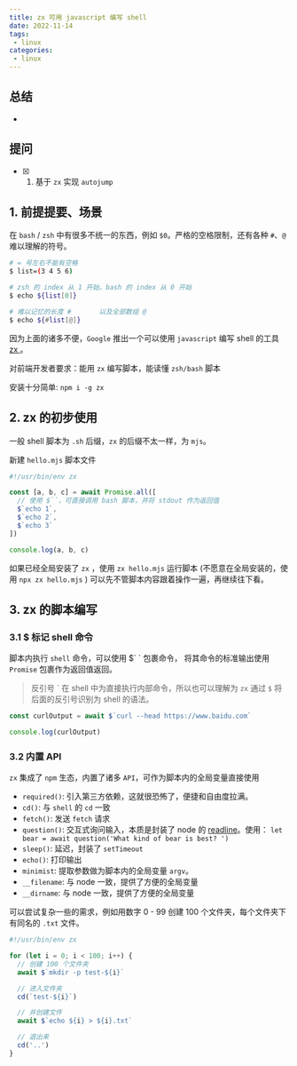 ```yaml
---
title: zx 可用 javascript 编写 shell
date: 2022-11-14
tags:
 - linux
categories: 
 - linux
---
```



## 总结
-  





## 提问
- [x] 1. 基于 `zx` 实现 `autojump`






## 1. 前提提要、场景
在 `bash` / `zsh` 中有很多不统一的东西，例如 `$0`。严格的空格限制，还有各种 `#`、`@` 难以理解的符号。
```bash
# = 号左右不能有空格
$ list=(3 4 5 6)

# zsh 的 index 从 1 开始，bash 的 index 从 0 开始
$ echo ${list[0]}

# 难以记忆的长度 #       以及全部数组 @
$ echo ${#list[@]}
```

因为上面的诸多不便，`Google` 推出一个可以使用 `javascript` 编写 shell 的工具 [ zx ](https://github.com/google/zx)。

对前端开发者要求：能用 `zx` 编写脚本，能读懂 `zsh/bash` 脚本

安装十分简单: `npm i -g zx`



## 2. zx 的初步使用
一般 shell 脚本为 `.sh` 后缀，`zx` 的后缀不太一样，为 `mjs`。

新建 `hello.mjs` 脚本文件
```javascript
#!/usr/bin/env zx

const [a, b, c] = await Promise.all([
  // 使用 $``，可直接调用 bash 脚本，并将 stdout 作为返回值
  $`echo 1`,
  $`echo 2`,
  $`echo 3`
])

console.log(a, b, c)
```
如果已经全局安装了 `zx` ，使用 `zx hello.mjs` 运行脚本 (不愿意在全局安装的，使用 `npx zx hello.mjs` )
可以先不管脚本内容跟着操作一遍，再继续往下看。



## 3. zx 的脚本编写

### 3.1 $ 标记 shell 命令
脚本内执行 `shell` 命令，可以使用 $&#96; &#96; 包裹命令， 将其命令的标准输出使用 `Promise` 包裹作为返回值返回。
> 反引号 &#96; 在 shell 中为直接执行内部命令，所以也可以理解为 `zx` 通过 `$` 将后面的反引号识别为 shell 的语法。
```javascript
const curlOutput = await $`curl --head https://www.baidu.com`

console.log(curlOutput)
```

### 3.2 内置 API
`zx` 集成了 `npm` 生态，内置了诸多 `API`，可作为脚本内的全局变量直接使用

- `required()`: 引入第三方依赖，这就很恐怖了，便捷和自由度拉满。
- `cd()`: 与 `shell` 的 `cd` 一致
- `fetch()`: 发送 `fetch` 请求
- `question()`: 交互式询问输入，本质是封装了 node 的 [readline](https://nodejs.org/api/readline.html)。使用： `let bear = await question('What kind of bear is best? ')`
- `sleep()`: 延迟，封装了 `setTimeout`
- `echo()`: 打印输出
- `minimist`: 提取参数做为脚本内的全局变量 `argv`。
- `__filename`: 与 node 一致，提供了方便的全局变量
- `__dirname`: 与 node 一致，提供了方便的全局变量


可以尝试复杂一些的需求，例如用数字 0 - 99 创建 100 个文件夹，每个文件夹下有同名的 `.txt` 文件。
```javascript
#!/usr/bin/env zx

for (let i = 0; i < 100; i++) {
  // 创建 100 个文件夹
  await $`mkdir -p test-${i}`

  // 进入文件夹
  cd(`test-${i}`)

  // 并创建文件
  await $`echo ${i} > ${i}.txt`

  // 退出来
  cd('..')
}
```




